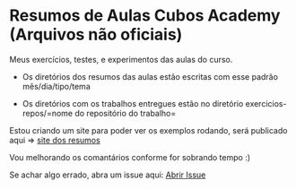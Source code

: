 # Resumos de Aulas Cubos Academy (Arquivos não oficiais)

Meus exercícios, testes, e experimentos das aulas do curso.

* Os diretórios dos resumos das aulas estão escritas com esse padrão mês/dia/tipo/tema 

* Os diretórios com os trabalhos entregues estão no diretório exercicios-repos/=nome do repositório do trabalho=

Estou criando um site para poder ver os exemplos rodando, será publicado aqui => [site dos resumos](https://resumos-cubos.herokuapp.com/)

Vou melhorando os comantários conforme for sobrando tempo :)

Se achar algo errado, abra um issue aqui: [Abrir Issue](https://github.com/GiuZambot/resumos-aulas-cubos-academy/issues/new)
